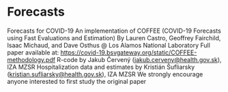 # Forecasts
Forecasts for COVID-19
An implementation of COFFEE (COVID-19 Forecasts using Fast Evaluations and Estimation)
By Lauren Castro, Geoffrey Fairchild, Isaac Michaud, and Dave Osthus @ Los Alamos National Laboratory
Full paper available at: https://covid-19.bsvgateway.org/static/COFFEE-methodology.pdf
R-code by Jakub Červený (jakub.cerveny@health.gov.sk), IZA MZSR
Hospitalization data and estimates by Kristián Šufliarsky (kristian.sufliarsky@health.gov.sk), IZA MZSR
We strongly encourage anyone interested to first study the original paper
